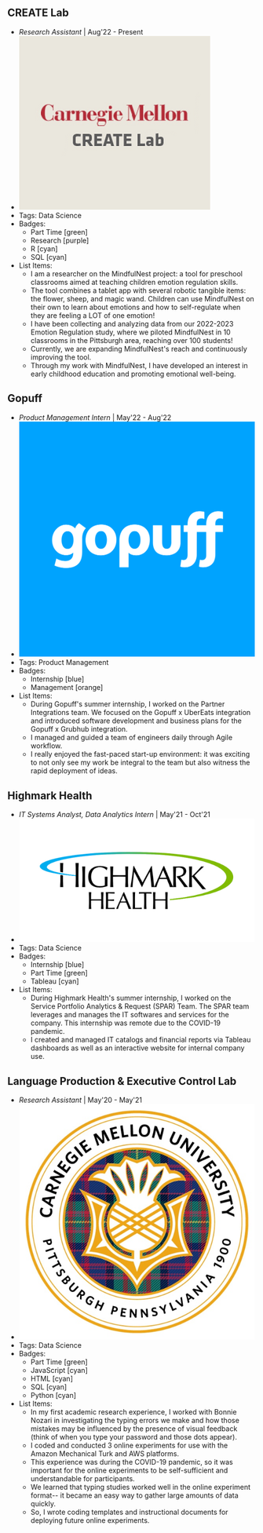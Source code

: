 ## CREATE Lab
- *Research Assistant* | Aug'22 - Present
- ![logo512](../assets/create-lab-logo.png)
- Tags: Data Science
- Badges:
  - Part Time [green]
  - Research [purple]
  - R [cyan]
  - SQL [cyan]
- List Items:
  - I am a researcher on the MindfulNest project: a tool for preschool classrooms aimed at teaching children emotion regulation skills.
  - The tool combines a tablet app with several robotic tangible items: the flower, sheep, and magic wand. Children can use MindfulNest on their own to learn about emotions and how to self-regulate when they are feeling a LOT of one emotion!
  - I have been collecting and analyzing data from our 2022-2023 Emotion Regulation study, where we piloted MindfulNest in 10 classrooms in the Pittsburgh area, reaching over 100 students!
  - Currently, we are expanding MindfulNest's reach and continuously improving the tool.
  - Through my work with MindfulNest, I have developed an interest in early childhood education and promoting emotional well-being.

## Gopuff
- *Product Management Intern* | May'22 - Aug'22
- ![logo512](../assets/gopuff-logo.png)
- Tags: Product Management
- Badges:
  - Internship [blue]
  - Management [orange]
- List Items:
  - During Gopuff's summer internship, I worked on the Partner Integrations team. We focused on the Gopuff x UberEats integration and introduced software development and business plans for the Gopuff x Grubhub integration.
  - I managed and guided a team of engineers daily through Agile workflow.
  - I really enjoyed the fast-paced start-up environment: it was exciting to not only see my work be integral to the team but also witness the rapid deployment of ideas.

## Highmark Health
- *IT Systems Analyst, Data Analytics Intern* | May'21 - Oct'21
- ![logo512](../assets/highmark-health-logo.png)
- Tags: Data Science
- Badges:
  - Internship [blue]
  - Part Time [green]
  - Tableau [cyan]
- List Items:
  - During Highmark Health's summer internship, I worked on the Service Portfolio Analytics & Request (SPAR) Team. The SPAR team leverages and manages the IT softwares and services for the company. This internship was remote due to the COVID-19 pandemic.
  - I created and managed IT catalogs and financial reports via Tableau dashboards as well as an interactive website for internal company use.

## Language Production & Executive Control Lab
- *Research Assistant* | May'20 - May'21
- ![logo512](../assets/cmu-seal.png)
- Tags: Data Science
- Badges:
  - Part Time [green]
  - JavaScript [cyan]
  - HTML [cyan]
  - SQL [cyan]
  - Python [cyan]
- List Items:
  - In my first academic research experience, I worked with Bonnie Nozari in investigating the typing errors we make and how those mistakes may be influenced by the presence of visual feedback (think of when you type your password and those dots appear).
  - I coded and conducted 3 online experiments for use with the Amazon Mechanical Turk and AWS platforms.
  - This experience was during the COVID-19 pandemic, so it was important for the online experiments to be self-sufficient and understandable for participants.
  - We learned that typing studies worked well in the online experiment format-- it became an easy way to gather large amounts of data quickly.
  - So, I wrote coding templates and instructional documents for deploying future online experiments.

